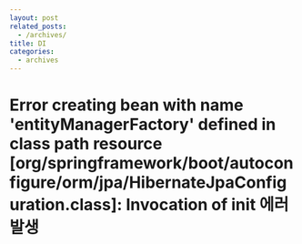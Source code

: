 ```yaml
---
layout: post
related_posts:
  - /archives/
title: DI
categories: 
  - archives
---
```


# Error creating bean with name 'entityManagerFactory' defined in class path resource [org/springframework/boot/autoconfigure/orm/jpa/HibernateJpaConfiguration.class]: Invocation of init  에러 발생 

### 